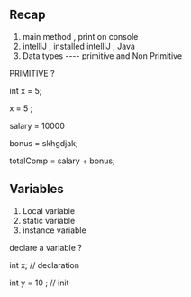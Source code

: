 ## Recap 


1. main method , print on console 
2. intelliJ , installed intelliJ , Java 
3. Data types ---- primitive and Non Primitive 

PRIMITIVE ? 

 

int x = 5;


x = 5 ;


salary  = 10000

bonus = skhgdjak;

totalComp = salary + bonus;



## Variables 
1. Local variable 
2. static variable 
3. instance variable 


declare a variable ? 

int x; // declaration 


int y = 10 ; // init

















